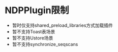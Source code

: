 # NDPPlugin限制

- 暂时仅支持shared_preload_libraries方式加载插件
- 暂不支持Toast表场景
- 暂不支持Ustore场景
- 暂不支持synchronize_seqscans